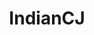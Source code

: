 ---
title: IndianCJ
crosslinks:
- IndiaSpeaks
- modnews
- CarolinaRamirez
- indiadiscussion
- truehinduism
- desicj
- csshelp
- casualiama
- ukpolitics
- worldnews
- india
---